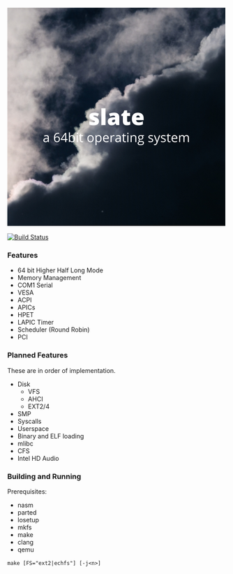 ![alt text](slate.png "slate")

[![Build Status](https://travis-ci.org/404meemr/slate.svg?branch=master)](https://travis-ci.org/404meemr/slate)

### Features
- 64 bit Higher Half Long Mode
- Memory Management
- COM1 Serial
- VESA
- ACPI
- APICs
- HPET
- LAPIC Timer
- Scheduler (Round Robin)
- PCI

### Planned Features
These are in order of implementation.
- Disk
    - VFS
    - AHCI
    - EXT2/4
- SMP
- Syscalls
- Userspace
- Binary and ELF loading
- mlibc
- CFS
- Intel HD Audio

### Building and Running

Prerequisites:
- nasm
- parted
- losetup
- mkfs
- make
- clang
- qemu

```
make [FS="ext2|echfs"] [-j<n>]
```
